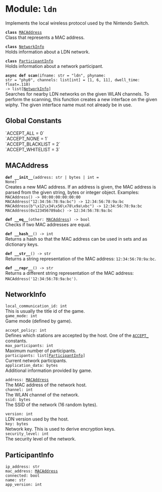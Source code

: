 
# Module: <code>ldn</code>
Implements the local wireless protocol used by the Nintendo Switch.

<code>**class** [MACAddress](#macaddress)</code><br>
<span class="docs">Class that represents a MAC address.</span>

<code>**class** [NetworkInfo](#networkinfo)</code><br>
<span class="docs">Holds information about a LDN network.</span>

<code>**class** [ParticipantInfo](#participantinfo)</code><br>
<span class="docs">Holds information about a network participant.</span>

<code>**async def scan**(ifname: str = "ldn", phyname: str = "phy0", channels: list[int] = [1, 6, 11], dwell_time: float=.110) -> list[[NetworkInfo](#networkinfo)]</code><br>
<span class="docs">Searches for nearby LDN networks on the given WLAN channels. To perform the scanning, this function creates a new interface on the given wiphy. The given interface name must not already be in use.</span>

## Global Constants
<span class="docs">
`ACCEPT_ALL = 0`<br>
`ACCEPT_NONE = 1`<br>
`ACCEPT_BLACKLIST = 2`<br>
`ACCEPT_WHITELIST = 3`
</span>

## MACAddress
<code>**def \_\_init__**(address: str | bytes | int = None)</code><br>
<span class="docs">Creates a new MAC address. If an address is given, the MAC address is parsed from the given string, bytes or integer object. Examples:<br>`MACAddress() -> 00:00:00:00:00:00`<br>`MACAddress("12:34:56:78:9a:bc") -> 12:34:56:78:9a:bc`<br>`MACAddress(b"\x12\x34\x56\x78\x9a\xbc") -> 12:34:56:78:9a:bc`<br>`MACAddress(0x123456789abc) -> 12:34:56:78:9a:bc`</span>

<code>**def \_\_eq__**(other: [MACAddress](#macaddress)) -> bool</code><br>
<span class="docs">Checks if two MAC addresses are equal.</span>

<code>**def \_\_hash__**() -> int</code><br>
<span class="docs">Returns a hash so that the MAC address can be used in sets and as dictionary keys.</span>

<code>**def \_\_str__**() -> str</code><br>
<span class="docs">Returns a string representation of the MAC address: `12:34:56:78:9a:bc`.</span>

<code>**def \_\_repr__**() -> str</code><br>
<span class="docs">Returns a different string representation of the MAC address: `MACAddress('12:34:56:78:9a:bc')`.</span>

## NetworkInfo
`local_communication_id: int`<br>
<span class="docs">This is usually the title id of the game.</span><br>
`game_mode: int`<br>
<span class="docs">Game mode (defined by game).</span><br>

`accept_policy: int`<br>
<span class="docs">Defines which stations are accepted by the host. One of the [`ACCEPT_`](#global-constants) constants.</span><br>
`max_participants: int`<br>
<span class="docs">Maximum number of participants.</span><br>
<code>participants: list[[ParticipantInfo](#participantinfo)]</code><br>
<span class="docs">Current network participants.</span><br>
`application_data: bytes`<br>
<span class="docs">Additional information provided by game.</span><br>

<code>address: [MACAddress](#macaddress)</code><br>
<span class="docs">The MAC address of the network host.</span><br>
`channel: int`<br>
<span class="docs">The WLAN channel of the network.</span><br>
`ssid: bytes`<br>
<span class="docs">The SSID of the network (16 random bytes).</span><br>

`version: int`<br>
<span class="docs">LDN version used by the host.</span><br>
`key: bytes`<br>
<span class="docs">Network key. This is used to derive encryption keys.</span><br>
`security_level: int`<br>
<span class="docs">The security level of the network.</span><br>

## ParticipantInfo
`ip_address: str`<br>
<code>mac_address: [MACAddress](#macaddress)</code><br>
`connected: bool`<br>
`name: str`<br>
`app_version: int`
